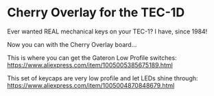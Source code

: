 # Cherry Overlay for the TEC-1D
Ever wanted REAL mechanical keys on your TEC-1? I have, since 1984!

Now you can with the Cherry Overlay board...

This is where you can get the Gateron Low Profile switches:
https://www.aliexpress.com/item/1005005385675189.html

This set of keycaps are very low profile and let LEDs shine through:
https://www.aliexpress.com/item/1005004870848679.html

